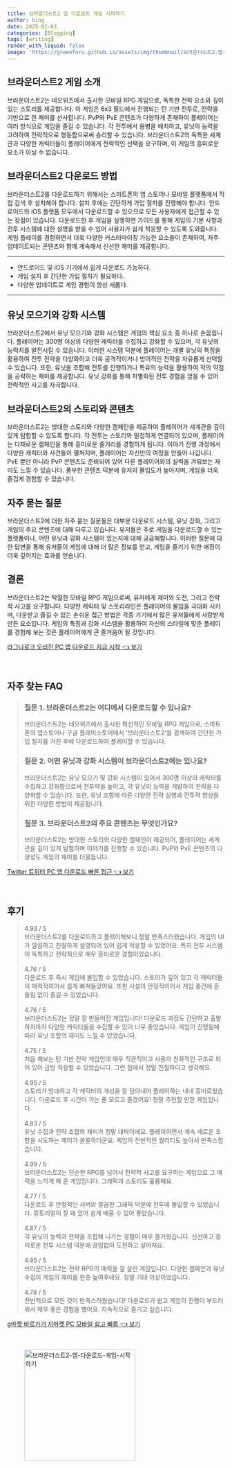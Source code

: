 ```yaml
---
title: 브라운더스트2 앱 다운로드 게임 시작하기
author: bing
date: 2025-02-03
categories: [Blogging]
tags: [writing]
render_with_liquid: false
image: 'https://greenforu.github.io/assets/img/thumbnail/브라운더스트2-앱-다운로드-게임-시작하기.webp'
---
```



<h2 id='브라운더스트2-게임-소개'>브라운더스트2 게임 소개</h2>

<p>브라운더스트2는 네오위즈에서 출시한 모바일 RPG 게임으로, 독특한 전략 요소와 깊이 있는 스토리를 제공합니다. 이 게임은 6x3 필드에서 진행되는 턴 기반 전투로, 전략을 기반으로 한 재미를 선사합니다. PvP와 PvE 콘텐츠가 다양하게 존재하여 플레이어는 여러 방식으로 게임을 즐길 수 있습니다. 각 전투에서 용병을 배치하고, 유닛의 능력을 고려하여 전략적으로 행동함으로써 승리할 수 있습니다. 브라운더스트2의 독특한 세계관과 다양한 캐릭터들이 플레이어에게 전략적인 선택을 요구하며, 이 게임의 흥미로운 요소가 아닐 수 없습니다.</p>

<h2 id='다운로드-방법'>브라운더스트2 다운로드 방법</h2>

<p>브라운더스트2를 다운로드하기 위해서는 스마트폰의 앱 스토어나 모바일 플랫폼에서 직접 검색 후 설치해야 합니다. 설치 후에는 간단하게 가입 절차를 진행해야 합니다. 안드로이드와 iOS 플랫폼 모두에서 다운로드할 수 있으므로 모든 사용자에게 접근할 수 있는 장점이 있습니다. 다운로드한 후 게임을 실행하면 가이드를 통해 게임의 기본 사항과 전투 시스템에 대한 설명을 받을 수 있어 사용자가 쉽게 적응할 수 있도록 도와줍니다. 게임 플레이를 경험하면서 더욱 다양한 커스터마이징 가능한 요소들이 존재하여, 자주 업데이트되는 콘텐츠와 함께 계속해서 신선한 재미를 제공합니다.</p>

<hr />

<ul>
    <li>안드로이드 및 iOS 기기에서 쉽게 다운로드 가능하다.</li>
    <li>게임 설치 후 간단한 가입 절차가 필요하다.</li>
    <li>다양한 업데이트로 게임 경험이 항상 새롭다.</li>
</ul>

<hr />

<h2 id='유닛-모으기와-강화-시스템'>유닛 모으기와 강화 시스템</h2>

<p>브라운더스트2에서 유닛 모으기와 강화 시스템은 게임의 핵심 요소 중 하나로 손꼽힙니다. 플레이어는 300명 이상의 다양한 캐릭터를 수집하고 강화할 수 있으며, 각 유닛의 능력치를 발전시킬 수 있습니다. 이러한 시스템 덕분에 플레이어는 개별 유닛의 특징을 활용하여 전투 전략을 다양화하고 더욱 공격적이거나 방어적인 전략을 자유롭게 선택할 수 있습니다. 또한, 유닛을 조합해 전투를 진행하거나 특유의 능력을 활용하여 적의 약점을 공략하는 재미를 제공합니다. 유닛 강화를 통해 차별화된 전투 경험을 얻을 수 있어 전략적인 사고를 자극합니다.</p>

<h2 id='스토리와-콘텐츠'>브라운더스트2의 스토리와 콘텐츠</h2>

<p>브라운더스트2는 방대한 스토리와 다양한 캠페인을 제공하여 플레이어가 세계관을 깊이 있게 탐험할 수 있도록 합니다. 각 전투는 스토리와 밀접하게 연결되어 있으며, 플레이어는 다채로운 캠페인을 통해 흥미로운 줄거리를 경험하게 됩니다. 이야기 진행 과정에서 다양한 캐릭터와 사건들이 펼쳐지며, 플레이어는 자신만의 여정을 만들어 나갑니다. PvE 뿐만 아니라 PvP 콘텐츠도 준비되어 있어 다른 플레이어와의 실력을 겨뤄보는 재미도 느낄 수 있습니다. 풍부한 콘텐츠 덕분에 유저의 몰입도가 높아지며, 게임을 더욱 즐겁게 경험할 수 있습니다.</p>

<h2 id='자주-묻는-질문'>자주 묻는 질문</h2>

<p>브라운더스트2에 대한 자주 묻는 질문들은 대부분 다운로드 시스템, 유닛 강화, 그리고 게임의 주요 콘텐츠에 대해 다루고 있습니다. 유저들은 주로 게임을 다운로드할 수 있는 플랫폼이나, 어떤 유닛과 강화 시스템이 있는지에 대해 궁금해합니다. 이러한 질문에 대한 답변을 통해 유저들이 게임에 대해 더 많은 정보를 얻고, 게임을 즐기기 위한 애정이 더욱 깊어지는 효과를 얻습니다.</p>

<h2 id='결론'>결론</h2>

<p>브라운더스트2는 탁월한 모바일 RPG 게임으로써, 유저에게 재미와 도전, 그리고 전략적 사고를 요구합니다. 다양한 캐릭터 및 스토리라인은 플레이어의 몰입을 극대화 시키며, 다운받고 즐길 수 있는 손쉬운 접근 방법은 각종 기기에서 많은 유저들에게 사랑받게 만든 요소입니다. 게임의 특징과 강화 시스템을 활용하여 자신의 스타일에 맞춘 플레이를 경험해 보는 것은 플레이어에게 큰 즐거움이 될 것입니다.</p>


<p><a class="click-button" title="라그나로크 오리진 PC 앱 다운로드 지금 시작" href="https://greenforu.github.io/posts/%EB%9D%BC%EA%B7%B8%EB%82%98%EB%A1%9C%ED%81%AC-%EC%98%A4%EB%A6%AC%EC%A7%84-PC-%EC%95%B1-%EB%8B%A4%EC%9A%B4%EB%A1%9C%EB%93%9C-%EC%A7%80%EA%B8%88-%EC%8B%9C%EC%9E%91/" rel="dofollow">라그나로크 오리진 PC 앱 다운로드 지금 시작 👈 보기</a></p><br>
<h2 id='자주_찾는_FAQ'>자주 찾는 FAQ</h2>
<div itemscope="" itemtype="https://schema.org/FAQPage">
<blockquote>
<div itemscope="" itemprop="mainEntity" itemtype="https://schema.org/Question">
<h3 itemprop="name">질문 1. 브라운더스트2는 어디에서 다운로드할 수 있나요?</h3>
<div itemscope="" itemprop="acceptedAnswer" itemtype="https://schema.org/Answer">
<span itemprop="text">
<p>브라운더스트2는 네오위즈에서 출시한 혁신적인 모바일 RPG 게임으로, 스마트폰의 앱스토어나 구글 플레이스토어에서 '브라운더스트2'를 검색하여 간단한 가입 절차를 거친 후에 다운로드하여 플레이할 수 있습니다.</p>
</span>
</div>
</div>
<div itemscope="" itemprop="mainEntity" itemtype="https://schema.org/Question">
<h3 itemprop="name">질문 2. 어떤 유닛과 강화 시스템이 브라운더스트2에는 있나요?</h3>
<div itemscope="" itemprop="acceptedAnswer" itemtype="https://schema.org/Answer">
<span itemprop="text">
<p>브라운더스트2는 유닛 모으기 및 강화 시스템이 있어서 300명 이상의 캐릭터를 수집하고 강화함으로써 전투력을 높이고, 각 유닛의 능력을 개발하여 전략을 다양화할 수 있습니다. 또한, 유닛 조합에 따른 다양한 전략 실행과 전투력 향상을 위한 다양한 방법이 제공됩니다.</p>
</span>
</div>
</div>
<div itemscope="" itemprop="mainEntity" itemtype="https://schema.org/Question">
<h3 itemprop="name">질문 3. 브라운더스트2의 주요 콘텐츠는 무엇인가요?</h3>
<div itemscope="" itemprop="acceptedAnswer" itemtype="https://schema.org/Answer">
<span itemprop="text">
<p>브라운더스트2는 방대한 스토리와 다양한 캠페인이 제공되어, 플레이어는 세계관을 깊이 있게 탐험하며 이야기를 진행할 수 있습니다. PvP와 PvE 콘텐츠의 다양성도 게임의 재미를 더울듭니다.</p>
</span>
</div>
</div>
</blockquote>
</div>
<p><a class="click-button" title="Twitter 트위터 PC 앱 다운로드 빠른 접근" href="https://greenforu.github.io/posts/Twitter-%ED%8A%B8%EC%9C%84%ED%84%B0-PC-%EC%95%B1-%EB%8B%A4%EC%9A%B4%EB%A1%9C%EB%93%9C-%EB%B9%A0%EB%A5%B8-%EC%A0%91%EA%B7%BC/" rel="dofollow">Twitter 트위터 PC 앱 다운로드 빠른 접근 👈 보기</a></p><br>
<h2 id='후기'>후기</h2>
<div itemscope itemtype="https://schema.org/Product">
  <blockquote>
  <div itemprop="review" itemscope itemtype="https://schema.org/Review">
      <div itemprop="reviewRating" itemscope itemtype="https://schema.org/Rating"> <span itemprop="ratingValue">4.93</span> / <span itemprop="bestRating">5</span> </div>
      <span itemprop="reviewBody">브라운더스트2를 다운로드하고 플레이해보니 정말 만족스러웠습니다. 게임의 UI가 깔끔하고 친절하게 설명되어 있어 쉽게 적응할 수 있었어요. 특히 전투 시스템이 독특하고 전략적으로 매우 흥미로운 경험이었습니다.</span>
  </div>
  <br>
  <div itemprop="review" itemscope itemtype="https://schema.org/Review">
      <div itemprop="reviewRating" itemscope itemtype="https://schema.org/Rating"> <span itemprop="ratingValue">4.76</span> / <span itemprop="bestRating">5</span> </div>
      <span itemprop="reviewBody">다운로드 후 즉시 게임에 몰입할 수 있었습니다. 스토리가 깊이 있고 각 캐릭터들이 매력적이어서 쉽게 빠져들었어요. 또한 시설이 안정적이어서 게임 중간에 흔들림 없이 즐길 수 있었습니다.</span>
  </div>
  <br>
  <div itemprop="review" itemscope itemtype="https://schema.org/Review">
      <div itemprop="reviewRating" itemscope itemtype="https://schema.org/Rating"> <span itemprop="ratingValue">4.76</span> / <span itemprop="bestRating">5</span> </div>
      <span itemprop="reviewBody">브라운더스트2는 정말 잘 만들어진 게임입니다! 다운로드 과정도 간단하고 출발하자마자 다양한 캐릭터들을 수집할 수 있어 너무 좋았습니다. 게임이 진행됨에 따라 유닛 조합의 재미도 느낄 수 있었습니다.</span>
  </div>
  <br>
  <div itemprop="review" itemscope itemtype="https://schema.org/Review">
      <div itemprop="reviewRating" itemscope itemtype="https://schema.org/Rating"> <span itemprop="ratingValue">4.75</span> / <span itemprop="bestRating">5</span> </div>
      <span itemprop="reviewBody">처음 해보는 턴 기반 전략 게임인데 매우 직관적이고 사용자 친화적인 구조로 되어 있어 금방 적응할 수 있었습니다. 그런 점에서 정말 친절하다고 생각해요.</span>
  </div>
  <br>
  <div itemprop="review" itemscope itemtype="https://schema.org/Review">
      <div itemprop="reviewRating" itemscope itemtype="https://schema.org/Rating"> <span itemprop="ratingValue">4.95</span> / <span itemprop="bestRating">5</span> </div>
      <span itemprop="reviewBody">스토리가 방대하고 각 캐릭터의 개성을 잘 담아내어 플레이하는 내내 흥미로웠습니다. 다운로드 후 시간이 가는 줄 모르고 즐겼어요! 정말 추천할 만한 게임입니다.</span>
  </div>
  <br>
  <div itemprop="review" itemscope itemtype="https://schema.org/Review">
      <div itemprop="reviewRating" itemscope itemtype="https://schema.org/Rating"> <span itemprop="ratingValue">4.83</span> / <span itemprop="bestRating">5</span> </div>
      <span itemprop="reviewBody">유닛 수집과 전략 조합의 재미가 정말 대박이에요. 플레이하면서 계속 새로운 조합을 시도하는 재미가 쏠쏠하더군요. 게임의 전반적인 퀄리티도 높아서 만족스럽습니다.</span>
  </div>
  <br>
  <div itemprop="review" itemscope itemtype="https://schema.org/Review">
      <div itemprop="reviewRating" itemscope itemtype="https://schema.org/Rating"> <span itemprop="ratingValue">4.99</span> / <span itemprop="bestRating">5</span> </div>
      <span itemprop="reviewBody">브라운더스트2는 단순한 RPG를 넘어서 전략적 사고를 요구하는 게임으로 그 매력을 느끼게 해 준 게임입니다. 그래픽과 스토리도 훌륭해요.</span>
  </div>
  <br>
  <div itemprop="review" itemscope itemtype="https://schema.org/Review">
      <div itemprop="reviewRating" itemscope itemtype="https://schema.org/Rating"> <span itemprop="ratingValue">4.77</span> / <span itemprop="bestRating">5</span> </div>
      <span itemprop="reviewBody">다운로드 후 안정적인 서버와 깔끔한 그래픽 덕분에 전투에 몰입할 수 있었습니다. 튜토리얼이 잘 돼 있어 쉽게 배울 수 있어 좋았습니다.</span>
  </div>
  <br>
  <div itemprop="review" itemscope itemtype="https://schema.org/Review">
      <div itemprop="reviewRating" itemscope itemtype="https://schema.org/Rating"> <span itemprop="ratingValue">4.87</span> / <span itemprop="bestRating">5</span> </div>
      <span itemprop="reviewBody">각 유닛의 능력과 전략을 조합해 나가는 경험이 매우 즐거웠습니다. 신선하고 흥미로운 전투 시스템 덕분에 끊임없이 도전하고 싶어져요.</span>
  </div>
  <br>
  <div itemprop="review" itemscope itemtype="https://schema.org/Review">
      <div itemprop="reviewRating" itemscope itemtype="https://schema.org/Rating"> <span itemprop="ratingValue">4.95</span> / <span itemprop="bestRating">5</span> </div>
      <span itemprop="reviewBody">브라운더스트2는 전략 RPG의 매력을 잘 살린 게임입니다. 다양한 캠페인과 유닛 수집이 게임의 재미를 한층 높여주네요. 정말 기대 이상이었습니다.</span>
  </div>
  <br>
  <div itemprop="review" itemscope itemtype="https://schema.org/Review">
      <div itemprop="reviewRating" itemscope itemtype="https://schema.org/Rating"> <span itemprop="ratingValue">4.78</span> / <span itemprop="bestRating">5</span> </div>
      <span itemprop="reviewBody">전반적으로 모든 것이 만족스러웠습니다! 다운로드가 쉽고 게임의 진행이 부드러워서 매우 좋은 경험을 했어요. 지속적으로 즐기고 싶습니다.</span>
  </div>
  </blockquote>
</div>
<p><a class="click-button" title="g마켓 바로가기 지마켓 PC 모바일 쉽고 빠름" href="https://greenforu.github.io/posts/g%EB%A7%88%EC%BC%93-%EB%B0%94%EB%A1%9C%EA%B0%80%EA%B8%B0-%EC%A7%80%EB%A7%88%EC%BC%93-PC-%EB%AA%A8%EB%B0%94%EC%9D%BC-%EC%89%BD%EA%B3%A0-%EB%B9%A0%EB%A6%84/" rel="dofollow">g마켓 바로가기 지마켓 PC 모바일 쉽고 빠름 👈 보기</a></p><br>
<figure class="image"><img src="https://greenforu.github.io/assets/img/thumbnail/브라운더스트2-앱-다운로드-게임-시작하기.webp" alt="브라운더스트2-앱-다운로드-게임-시작하기" width="256" height="256"></figure>